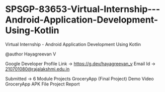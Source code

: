 # SPSGP-83653-Virtual-Internship---Android-Application-Development-Using-Kotlin
Virtual Internship - Android Application Development Using Kotlin

@author Hayagreevan V

Google Developer Profile Link -> https://g.dev/hayagreevan_v
Email Id ->  210701080@rajalakshmi.edu.in

Submitted ->
              6 Module Projects
              GroceryApp (Final Project)
              Demo Video
              GroceryApp APK File
              Project Report

